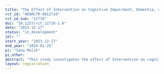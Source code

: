 ```yaml
---
title: "The Effect of Intervention on Cognitive Impairment, Dementia, and Depression among Normal Individuals"
rct_id: "AEARCTR-0012710"
rct_id_num: "12710"
doi: "10.1257/rct.12710-1.0"
date: "2023-12-17"
status: "in_development"
jel: ""
start_year: "2023-12-17"
end_year: "2024-01-25"
pi: "Sana Malik"
pi_other:
abstract: "This study investigates the effect of Intervention on cognitive impairment, dementia, and depression among normal individuals."
layout: registration
---
```


